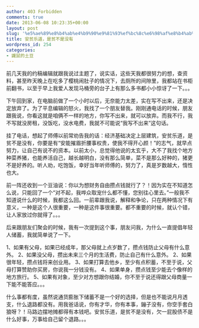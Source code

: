 ```yaml
---
author: 403 Forbidden
comments: true
date: 2013-06-08 10:23:35+00:00
layout: post
slug: '%e5%ae%89%e8%b4%ab%e4%b9%90%e9%81%93%ef%bc%8c%e6%98%af%e8%b4%ab%e4%b8%8d%e6%98%af%e6%b2%a1%e6%9c%89'
title: 安贫乐道，是贫不是没有
wordpress_id: 254
categories:
- 鼹鼠的土豆
---
```

前几天我的约稿编辑就跟我说过主题了，说实话，这些天我都很努力的想，查资料，甚至昨天晚上在吃多了樱桃闹肚子的情况下，去厕所的间隙里，我都站在书柜前翻书，以至于早上我爱人发现马桶旁的台子上有那么多书都小小惊讶了一下。。。

下午回到家，在电脑前做了一个小时以后，无奈能力太差，实在写不出来，还是决定放弃了。为了平息编辑的怒火，我找了一个朋友替我。刚刚通电话的时候，朋友跟我说，你看这就是咱俩不一样的地方，你写不出来，就可以放弃。而我不行，我不写就没房租，没饭吃，没水电费，我就不可能说“我写不出来”这句话。

挂了电话，想起了师傅以前常劝告我的话：经济基础决定上层建筑，安贫乐道，是贫不是没有，你要是有“安能摧眉折腰事权贵，使我不得开心颜！”的志气，就早点努力，让自己有说不的资本。以前太小，总觉得他说的太玄乎，大不了我找个地方种菜养猪，也能养活自己，越长越明白，没有那么简单，菜不是那么好种的，猪更不是好养的。听人劝，吃饱饭，幸好当年听师傅的，努力了，真是岁数越大，惰性也大。

前一阵还收到一个豆油说：你以为想财务自由攒点钱就行了？！因为实在不知道怎么说，只能回了一个“对不起，我哗众取宠什么都不懂，您别往心里去。”一般我不知道说什么的时候，我都这么回。一前辈跟我说，解释和争论，只在两种情况下有意义，一种是这个人很重要，一种是这件事很重要。都不重要的时候，就认个错，让人家放过你就得了。。。

后来跟朋友们聚会的时候，我有一次提到这个事，朋友问我，为什么一直提倡年轻人储蓄，我就简单说了一下。

1、如果有父母，如果已经成年，那父母就上点岁数了，攒点钱防止父母有什么意外。
2、如果没父母，攒出未来三个月的生活费，防止自己有什么意外。
2、如果很年轻，攒点钱将来创业用。
3、如果打算去他乡，至少有点积蓄，不至于说，父母打算赞助你买房，你说我一分钱没有。
4、如果单身，攒点钱至少能去个像样的地方旅行。
5、如果有对象，至少对方想跟你结婚，你不至于说还得跟父母商量一下能不能答应。。。

什么事都有度，虽然说通货膨胀下储蓄不是一个好的选择，但是也不能说月月透支，什么退路都没有。用我爸话说，你有才华，你有本事，鏰子没有，你空手套白狼呀？！马路边摆地摊都得有本钱吧。安贫乐道，是贫不是没有，欠一屁股债不是什么好事，万事给自己留个退路。。。
